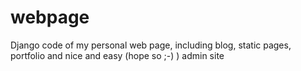 webpage
=======

Django code of my personal web page, including blog, static pages, portfolio and nice and easy (hope so ;-) ) admin site
